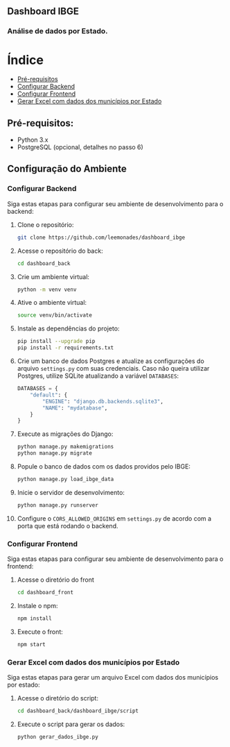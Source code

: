 ## Dashboard IBGE
### Análise de dados por Estado.

# Índice
- [Pré-requisitos](#pré-requisitos)
- [Configurar Backend](#configurar-backend)
- [Configurar Frontend](#configurar-frontend)
- [Gerar Excel com dados dos municípios por Estado](#gerar-excel-com-dados-dos-municípios-por-estado)

## Pré-requisitos:
- Python 3.x
- PostgreSQL (opcional, detalhes no passo 6)

## Configuração do Ambiente

### Configurar Backend
Siga estas etapas para configurar seu ambiente de desenvolvimento para o backend:

1. Clone o repositório:
    ```bash
    git clone https://github.com/leemonades/dashboard_ibge
    ```
2. Acesse o repositório do back:
    ```bash
    cd dashboard_back
    ```
3. Crie um ambiente virtual:
    ```bash
    python -m venv venv
    ```
4. Ative o ambiente virtual:
    ```bash
    source venv/bin/activate
    ```
5. Instale as dependências do projeto:
    ```bash
    pip install --upgrade pip 
    pip install -r requirements.txt
    ```
6. Crie um banco de dados Postgres e atualize as configurações do arquivo `settings.py` com suas credenciais. Caso não queira utilizar Postgres, utilize SQLite atualizando a variável `DATABASES`:

    ```python
    DATABASES = {
        "default": {
            "ENGINE": "django.db.backends.sqlite3",
            "NAME": "mydatabase",
        }
    }
    ```
7. Execute as migrações do Django:
    ```bash
    python manage.py makemigrations
    python manage.py migrate
    ```
8. Popule o banco de dados com os dados providos pelo IBGE:
    ```bash
    python manage.py load_ibge_data
    ```
9. Inicie o servidor de desenvolvimento:
    ```bash
    python manage.py runserver
    ```
10. Configure o `CORS_ALLOWED_ORIGINS` em `settings.py` de acordo com a porta que está rodando o backend.

### Configurar Frontend
Siga estas etapas para configurar seu ambiente de desenvolvimento para o frontend:

1. Acesse o diretório do front
    ```bash
    cd dashboard_front
    ```
2. Instale o npm:
    ```bash
    npm install
    ```
3. Execute o front:
    ```bash
    npm start
    ```

### Gerar Excel com dados dos municípios por Estado
Siga estas etapas para gerar um arquivo Excel com dados dos municípios por estado:

1. Acesse o diretório do script:
    ```bash
    cd dashboard_back/dashboard_ibge/script
    ```
2. Execute o script para gerar os dados:
    ```bash
    python gerar_dados_ibge.py
    ```
